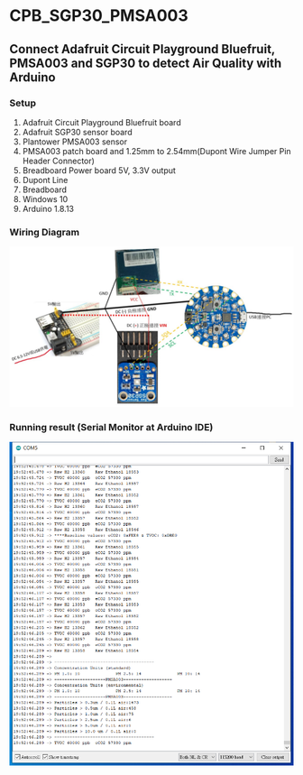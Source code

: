# CPB_SGP30_PMSA003
Connect Adafruit Circuit Playground Bluefruit, PMSA003 and SGP30 to detect Air Quality with Arduino
---
### Setup
1. Adafruit Circuit Playground Bluefruit board
2. Adafruit SGP30 sensor board
3. Plantower PMSA003 sensor
4. PMSA003 patch board and 1.25mm to 2.54mm(Dupont Wire Jumper Pin Header Connector)
5. Breadboard Power board 5V, 3.3V output
6. Dupont Line
7. Breadboard
8. Windows 10
9. Arduino 1.8.13

### Wiring Diagram
![image](https://github.com/dvsseed/CPB_SGP30_PMSA003/blob/master/wiring_diagram.jpg)

### Running result (Serial Monitor at Arduino IDE)
![image](https://github.com/dvsseed/CPB_SGP30_PMSA003/blob/master/sensor_data.png)
